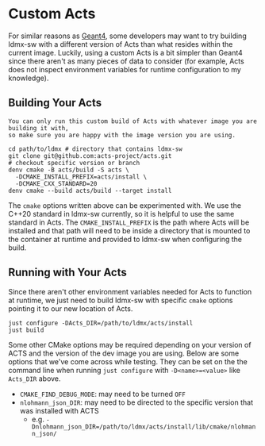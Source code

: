 # Custom Acts

For similar reasons as [Geant4](custom-geant4.md), some developers may want to try building
ldmx-sw with a different version of Acts than what resides within the current image.
Luckily, using a custom Acts is a bit simpler than Geant4 since there aren't as many
pieces of data to consider (for example, Acts does not inspect environment variables for
runtime configuration to my knowledge).

## Building Your Acts

```admonish warning title="Remember"
You can only run this custom build of Acts with whatever image you are building it with,
so make sure you are happy with the image version you are using.
```

```shell
cd path/to/ldmx # directory that contains ldmx-sw
git clone git@github.com:acts-project/acts.git
# checkout specific version or branch
denv cmake -B acts/build -S acts \
  -DCMAKE_INSTALL_PREFIX=acts/install \
  -DCMAKE_CXX_STANDARD=20
denv cmake --build acts/build --target install
```

The `cmake` options written above can be experimented with.
We use the C++20 standard in ldmx-sw currently, so it is helpful to use the same standard in Acts.
The `CMAKE_INSTALL_PREFIX` is the path where Acts will be installed and that path will need to
be inside a directory that is mounted to the container at runtime and provided to ldmx-sw when
configuring the build.

## Running with Your Acts
Since there aren't other environment variables needed for Acts to function at runtime,
we just need to build ldmx-sw with specific `cmake` options pointing it to our new location of Acts.
```
just configure -DActs_DIR=/path/to/ldmx/acts/install
just build
```
Some other CMake options may be required depending on your version of ACTS and the version of the dev
image you are using. Below are some options that we've come across while testing. They can be set on the
the command line when running `just configure` with `-D<name>=<value>` like `Acts_DIR` above.
- `CMAKE_FIND_DEBUG_MODE`: may need to be turned `OFF`
- `nlohmann_json_DIR`: may need to be directed to the specific version that was installed with ACTS
  - e.g. `-Dnlohmann_json_DIR=/path/to/ldmx/acts/install/lib/cmake/nlohmann_json/`
